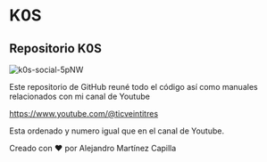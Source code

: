 # K0S
## Repositorio K0S

![k0s-social-5pNW](https://github.com/ticveintitres/k0s/assets/153328087/6186a208-f276-41b0-8f84-3772d477f77e)

Este repositorio de GitHub reuné todo el código así como manuales relacionados con mi canal de Youtube

https://www.youtube.com/@ticveintitres

Esta ordenado y numero igual que en el canal de Youtube.

Creado con ❤️ por Alejandro Martínez Capilla
